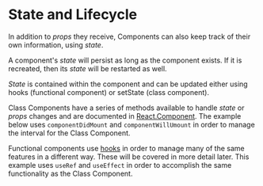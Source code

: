 # State and Lifecycle

In addition to _props_ they receive, Components can also keep track of their own information, using _state_.

A component's _state_ will persist as long as the component exists. If it is recreated, then its _state_ will be restarted as well.

_State_ is contained within the component and can be updated either using hooks (functional component) or setState (class component).

Class Components have a series of methods available to handle _state_ or _props_ changes and are documented in [React.Component](https://reactjs.org/docs/react-component.html). The example below uses `componentDidMount` and `componentWillUmount` in order to manage the interval for the Class Component.

Functional components use [hooks](https://reactjs.org/docs/hooks-intro.html) in order to manage many of the same features in a different way. These will be covered in more detail later. This example uses `useRef` and `useEffect` in order to accomplish the same functionality as the Class Component.
